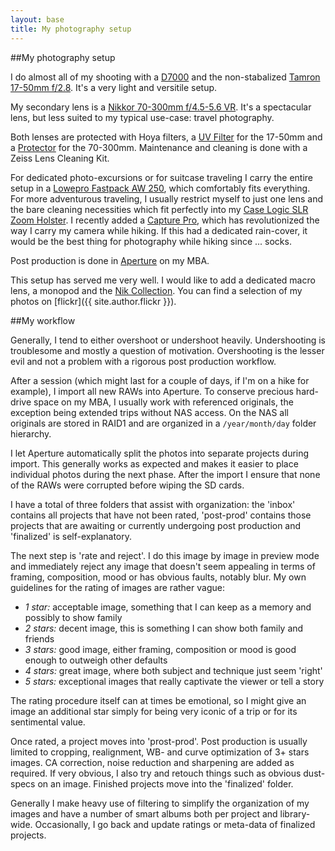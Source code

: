 ```yaml
---
layout: base
title: My photography setup
---
```


##My photography setup

I do almost all of my shooting with a [D7000](http://imaging.nikon.com/lineup/dslr/d7000/) and the non-stabalized [Tamron 17-50mm f/2.8](http://www.tamron.com/en/photolens/di_II_hi_speed/a16.html). It's a very light and versitile setup.

My secondary lens is a [Nikkor 70-300mm f/4.5-5.6 VR](http://imaging.nikon.com/lineup/lens/zoom/telephotozoom/af-s_vr_zoom70-300mmf_45-56g_if/index.htm). It's a spectacular lens, but less suited to my typical use-case: travel photography.

Both lenses are protected with Hoya filters, a
[UV Filter](http://www.hoyafilter.com/hoya/products/hdfilters/hdfilteruv/)
for the 17-50mm and a
[Protector](http://www.hoyafilter.com/hoya/products/hdfilters/hdfilterprotector/)
for the 70-300mm. Maintenance and cleaning is done with a Zeiss Lens Cleaning Kit.

For dedicated photo-excursions or for suitcase traveling I carry the
entire setup in a
[Lowepro Fastpack AW 250](http://store.lowepro.com/fastpack-250),
which comfortably fits everything. For more adventurous traveling, I
usually restrict myself to just one lens and the bare cleaning
necessities which fit perfectly into my
[Case Logic SLR Zoom Holster](http://www.caselogic.com/en-us/us/products/camera-cases/view-all/slr-zoom-holster-_-slrc_-_201_-_black). I
recently added a
[Capture Pro](https://peakdesign.com/store/capturepro), which has
revolutionized the way I carry my camera while hiking. If this had a
dedicated rain-cover, it would be the best thing for photography while
hiking since ... socks.

Post production is done in [Aperture](http://www.apple.com/aperture/) on my MBA.

This setup has served me very well. I would like to add a dedicated
macro lens, a monopod and the
[Nik Collection](http://www.google.com/nikcollection/). You can find a selection of my photos on [flickr]({{ site.author.flickr }}).


##My workflow

Generally, I tend to either overshoot or undershoot heavily. Undershooting is troublesome and mostly a question of motivation. Overshooting is the lesser evil and not a problem with a rigorous post production workflow.

After a session (which might last for a couple of days, if I'm on a hike for example), I import all new RAWs into Aperture. To conserve precious hard-drive space on my MBA, I usually work with referenced originals, the exception being extended trips without NAS access. On the NAS all originals are stored in RAID1 and are organized in a `/year/month/day` folder hierarchy.

I let Aperture automatically split the photos into separate projects during import. This generally works as expected and makes it easier to place individual photos during the next phase. After the import I ensure that none of the RAWs were corrupted before wiping the SD cards.

I have a total of three folders that assist with organization: the 'inbox' contains all projects that have not been rated, 'post-prod' contains those projects that are awaiting or currently undergoing post production and 'finalized' is self-explanatory.

The next step is 'rate and reject'. I do this image by image in preview mode and immediately reject any image that doesn't seem appealing in terms of framing, composition, mood or has obvious faults, notably blur. My own guidelines for the rating of images are rather vague:

+ *1 star:* acceptable image, something that I can keep as a memory and possibly to show family
+ *2 stars:* decent image, this is something I can show both family and friends
+ *3 stars:* good image, either framing, composition or mood is good enough to outweigh other defaults
+ *4 stars:* great image, where both subject and technique just seem 'right'
+ *5 stars:* exceptional images that really captivate the viewer or
  tell a story

The rating procedure itself can at times be emotional, so I might give an image an additional star simply for being very iconic of a trip or for its sentimental value.

Once rated, a project moves into 'prost-prod'. Post production is usually limited to cropping, realignment, WB- and curve optimization of 3+ stars images. CA correction, noise reduction and sharpening are added as required. If very obvious, I also try and retouch things such as obvious dust-specs on an image. Finished projects move into the 'finalized' folder.

Generally I make heavy use of filtering to simplify the organization of my images and have a number of smart albums both per project and library-wide. Occasionally, I go back and update ratings or meta-data of finalized projects.
